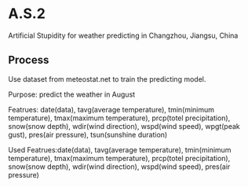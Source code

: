# A.S.2
Artificial Stupidity for weather predicting in Changzhou, Jiangsu, China

## Process
Use dataset from meteostat.net to train the predicting model.

Purpose: predict the weather in August

Featrues: date(data), tavg(average temperature), tmin(minimum temperature), tmax(maximum temperature), prcp(totel precipitation), snow(snow depth), wdir(wind direction), wspd(wind speed), wpgt(peak gust), pres(air pressure), tsun(sunshine duration)

Used Featrues:date(data), tavg(average temperature), tmin(minimum temperature), tmax(maximum temperature), prcp(totel precipitation), snow(snow depth), wdir(wind direction), wspd(wind speed), pres(air pressure)